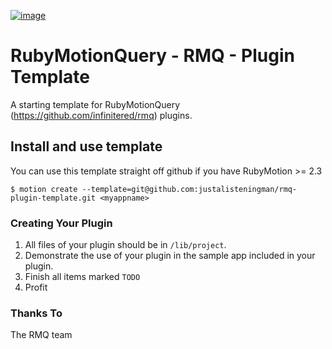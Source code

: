 [![image](http://ir_wp.s3.amazonaws.com/wp-content/uploads/sites/19/2014/09/rmq_plugin.png)](http://rubymotionquery.com)

RubyMotionQuery - RMQ - Plugin Template
===================

A starting template for RubyMotionQuery (https://github.com/infinitered/rmq) plugins.

## Install and use template
You can use this template straight off github if you have RubyMotion >= 2.3

  `$ motion create --template=git@github.com:justalisteningman/rmq-plugin-template.git <myappname>`
  

### Creating Your Plugin

  1. All files of your plugin should be in `/lib/project`.
  2. Demonstrate the use of your plugin in the sample app included in your plugin.
  3. Finish all items marked `TODO`
  4. Profit

### Thanks To

The RMQ team